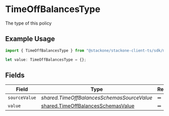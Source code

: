 # TimeOffBalancesType

The type of this policy

## Example Usage

```typescript
import { TimeOffBalancesType } from "@stackone/stackone-client-ts/sdk/models/shared";

let value: TimeOffBalancesType = {};
```

## Fields

| Field                                                                                           | Type                                                                                            | Required                                                                                        | Description                                                                                     |
| ----------------------------------------------------------------------------------------------- | ----------------------------------------------------------------------------------------------- | ----------------------------------------------------------------------------------------------- | ----------------------------------------------------------------------------------------------- |
| `sourceValue`                                                                                   | *shared.TimeOffBalancesSchemasSourceValue*                                                      | :heavy_minus_sign:                                                                              | N/A                                                                                             |
| `value`                                                                                         | [shared.TimeOffBalancesSchemasValue](../../../sdk/models/shared/timeoffbalancesschemasvalue.md) | :heavy_minus_sign:                                                                              | N/A                                                                                             |